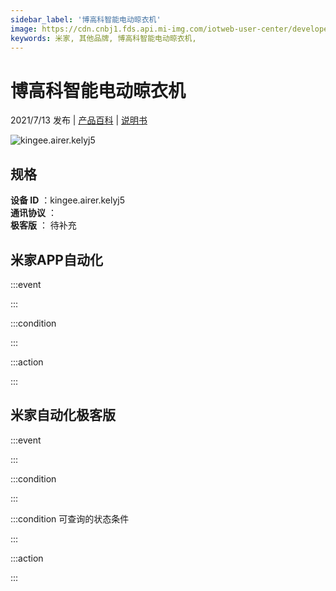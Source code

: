 ```yaml
---
sidebar_label: '博高科智能电动晾衣机'
image: https://cdn.cnbj1.fds.api.mi-img.com/iotweb-user-center/developer_1679047841394NZVqDoC6.png?GalaxyAccessKeyId=AKVGLQWBOVIRQ3XLEW&Expires=9223372036854775807&Signature=knt/vwnajl5n2SUQ+WqP5DFwWkg=
keywords: 米家, 其他品牌, 博高科智能电动晾衣机, 
---
```

# 博高科智能电动晾衣机

2021/7/13 发布 | [产品百科](https://home.mi.com/webapp/content/baike/product/index.html?model=kingee.airer.kelyj5/) | [说明书](https://home.mi.com/views/introduction.html?model=kingee.airer.kelyj5&region=cn)

![kingee.airer.kelyj5](https://cdn.cnbj1.fds.api.mi-img.com/iotweb-user-center/developer_1679047841394NZVqDoC6.png?GalaxyAccessKeyId=AKVGLQWBOVIRQ3XLEW&Expires=9223372036854775807&Signature=knt/vwnajl5n2SUQ+WqP5DFwWkg=)

## 规格  
> 
**设备 ID** ：kingee.airer.kelyj5  
**通讯协议** ：  
**极客版**  ： 待补充 


## 米家APP自动化  

:::event  

:::

:::condition  

:::

:::action   

:::

## 米家自动化极客版  

:::event  

:::

:::condition  

:::

:::condition 可查询的状态条件  

:::

:::action  

:::

        
